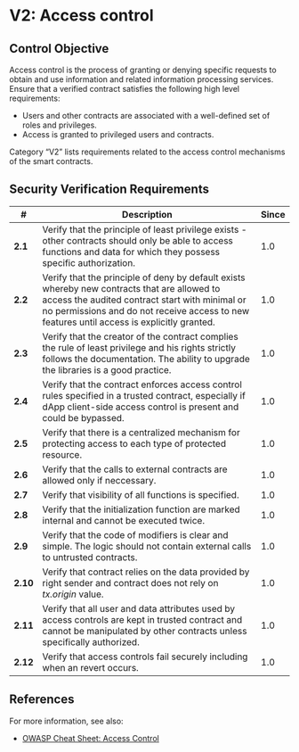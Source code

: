 # V2: Access control

## Control Objective

Access control is the process of granting or denying specific requests to obtain and use information and related information processing services. Ensure that a verified contract satisfies the following high level requirements:
* Users and other contracts are associated with a well-defined set of roles and privileges.
* Access is granted to privileged users and contracts.

Category “V2” lists requirements related to the access control mechanisms of the smart contracts.

## Security Verification Requirements

| # | Description | Since |
| --- | --- | --- |
| **2.1** | Verify that the principle of least privilege exists - other contracts should only be able to access functions and data for which they possess specific authorization. | 1.0 |
| **2.2** | Verify that the principle of deny by default exists whereby new contracts that are allowed to access the audited contract start with minimal or no permissions and do not receive access to new features until access is explicitly granted. | 1.0 |
| **2.3** | Verify that the creator of the contract complies the rule of least privilege and his rights strictly follows the documentation. The ability to upgrade the libraries is a good practice. | 1.0 |
| **2.4** | Verify that the contract enforces access control rules specified in a trusted contract, especially if dApp client-side access control is present and could be bypassed. | 1.0 |
| **2.5** | Verify that there is a centralized mechanism for protecting access to each type of protected resource. | 1.0 |
| **2.6** | Verify that the calls to external contracts are allowed only if neccessary. | 1.0 |
| **2.7** | Verify that visibility of all functions is specified. | 1.0 |
| **2.8** | Verify that the initialization function are marked internal and cannot be executed twice. | 1.0 |
| **2.9** | Verify that the code of modifiers is clear and simple. The logic should not contain external calls to untrusted contracts. | 1.0 |
| **2.10** | Verify that contract relies on the data provided by right sender and contract does not rely on *tx.origin* value. | 1.0 |
| **2.11** | Verify that all user and data attributes used by access controls are kept in trusted contract and cannot be manipulated by other contracts unless specifically authorized. | 1.0 |
| **2.12** | Verify that access controls fail securely including when an revert occurs. | 1.0 |

## References

For more information, see also:

* [OWASP Cheat Sheet: Access Control](https://github.com/OWASP/CheatSheetSeries/blob/master/cheatsheets/Access_Control_Cheat_Sheet.md)